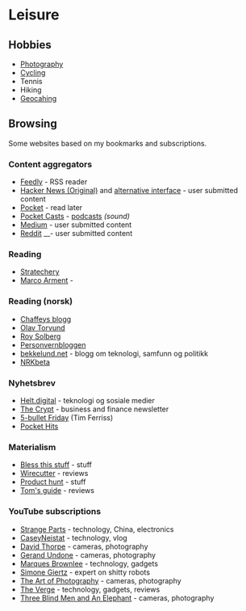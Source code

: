 # Leisure

## Hobbies

* [Photography](photography.md)
* [Cycling](https://www.strava.com/athletes/13642227)
* Tennis
* Hiking
* [Geocahing](https://www.geocaching.com/p/default.aspx?guid=9bd840ec-c9c1-46bb-a58a-cb15d572385d)

## Browsing

Some websites based on my bookmarks and subscriptions.

### Content aggregators

* [Feedly](https://feedly.com/) - RSS reader
* [Hacker News \(Original\)](https://news.ycombinator.com/) and [alternative interface](https://hckrnews.com/) - user submitted content
* [Pocket](https://app.getpocket.com/)  - read later
* [Pocket Casts](https://play.pocketcasts.com/) - [podcasts](podcasts.md) _\(sound\)_
* [Medium](https://medium.com/) _-_ user submitted content
* [Reddit](http://reddit.com/) __- user submitted content

### Reading

* [Stratechery](https://stratechery.com/)
* [Marco Arment](https://marco.org/) - 

### Reading \(norsk\)

* [Chaffeys blogg](https://paulchaffey.blogspot.com/)
* [Olav Torvund](https://blogg.torvund.net/)
* [Roy Solberg](https://blog.roysolberg.com/)
* [Personvernbloggen](https://www.personvernbloggen.no/)
* [bekkelund.net](https://www.bekkelund.net/) - blogg om teknologi, samfunn og politikk
* [NRKbeta](https://nrkbeta.no/)

### Nyhetsbrev

* [Helt.digital](https://helt.digital/ukebrief/) - teknologi og sosiale medier
* [The Crypt](http://getthecrypt.com/) - business and finance newsletter
* [5-bullet Friday](https://go.tim.blog/5-bullet-friday-1/) \(Tim Ferriss\) 
* [Pocket Hits](https://getpocket.com/explore/pocket-hits)

### Materialism

* [Bless this stuff](https://www.blessthisstuff.com/) - stuff
* [Wirecutter](https://thewirecutter.com/) - reviews
* [Product hunt](https://www.producthunt.com/) - stuff 
* [Tom's guide](https://www.tomsguide.com/) - reviews

### YouTube subscriptions

* [Strange Parts](https://www.youtube.com/channel/UCO8DQrSp5yEP937qNqTooOw) - technology, China, electronics
* [CaseyNeistat](https://www.youtube.com/channel/UCtinbF-Q-fVthA0qrFQTgXQ) - technology, vlog
* [David Thorpe](https://www.youtube.com/channel/UCZ-CbEVybw98KcQTWumzBow) - cameras, photography
* [Gerand Undone](https://www.youtube.com/channel/UC09qASY4ixFS-KXIH6Nw0rg) - cameras, photography
* [Marques Brownlee](https://www.youtube.com/channel/UCBJycsmduvYEL83R_U4JriQ) - technology, gadgets
* [Simone Giertz](https://www.youtube.com/channel/UC3KEoMzNz8eYnwBC34RaKCQ) - expert on shitty robots
* [The Art of Photography](https://www.youtube.com/channel/UC7T8roVtC_3afWKTOGtLlBA) - cameras, photography
* [The Verge](https://www.youtube.com/channel/UCddiUEpeqJcYeBxX1IVBKvQ) - technology, gadgets, reviews
* [Three Blind Men and An Elephant](https://www.youtube.com/channel/UCZb8uqR_73t8DlfpVfVbiEw) - cameras, photography

